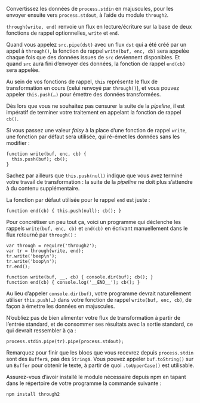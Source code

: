 Convertissez les données de `process.stdin` en majuscules, pour les envoyer
ensuite vers `process.stdout`, à l’aide du module `through2`.

`through(write, end)` renvoie un flux en lecture/écriture sur la base de deux
fonctions de rappel optionnelles, `write` et `end`.

Quand vous appelez `src.pipe(dst)` avec un flux `dst` qui a été créé par un
appel à `through()`, la fonction de rappel `write(buf, enc, cb)` sera appelée
chaque fois que des données issues de `src` deviennent disponibles.
Et quand `src` aura fini d’envoyer des données, la fonction de rappel `end(cb)`
sera appelée.

Au sein de vos fonctions de rappel, `this` représente le flux de transformation
en cours (celui renvoyé par `through()`), et vous pouvez appeler `this.push(…)`
pour émettre des données transformées.

Dès lors que vous ne souhaitez pas censurer la suite de la *pipeline*, il est
impératif de terminer votre traitement en appelant la fonction de rappel `cb()`.

Si vous passez une valeur *falsy* à la place d’une fonction de rappel `write`,
une fonction par défaut sera utilisée, qui ré-émet les données sans les modifier :

    function write(buf, enc, cb) {
      this.push(buf); cb();
    }

Sachez par ailleurs que `this.push(null)` indique que vous avez terminé votre
travail de transformation : la suite de la *pipeline* ne doit plus s’attendre
à du contenu supplémentaire.

La fonction par défaut utilisée pour le rappel `end` est juste :

    function end(cb) { this.push(null); cb(); }

Pour concrétiser un peu tout ça, voici un programme qui déclenche les rappels
`write(buf, enc, cb)` et `end(cb)` en écrivant manuellement dans le flux retourné par
`through()` :

    var through = require('through2');
    var tr = through(write, end);
    tr.write('beep\n');
    tr.write('boop\n');
    tr.end();

    function write(buf, __, cb) { console.dir(buf); cb(); }
    function end(cb) { console.log('__END__'); cb(); }

Au lieu d’appeler `console.dir(buf)`, votre programme devrait naturellement
utiliser `this.push(…)` dans votre fonction de rappel `write(buf, enc, cb)`,
de façon à émettre les données en majuscules.

N’oubliez pas de bien alimenter votre flux de transformation à partir de
l’entrée standard, et de consommer ses résultats avec la sortie standard, ce
qui devrait ressembler à ça :

    process.stdin.pipe(tr).pipe(process.stdout);

Remarquez pour finir que les blocs que vous recevrez depuis `process.stdin`
sont des `Buffer`s, pas des `String`s.  Vous pouvez appeler `buf.toString()`
sur un `Buffer` pour obtenir le texte, à partir de quoi `.toUpperCase()` est
utilisable.

Assurez-vous d’avoir installé le module nécessaire depuis npm en tapant dans
le répertoire de votre programme la commande suivante :

    npm install through2
